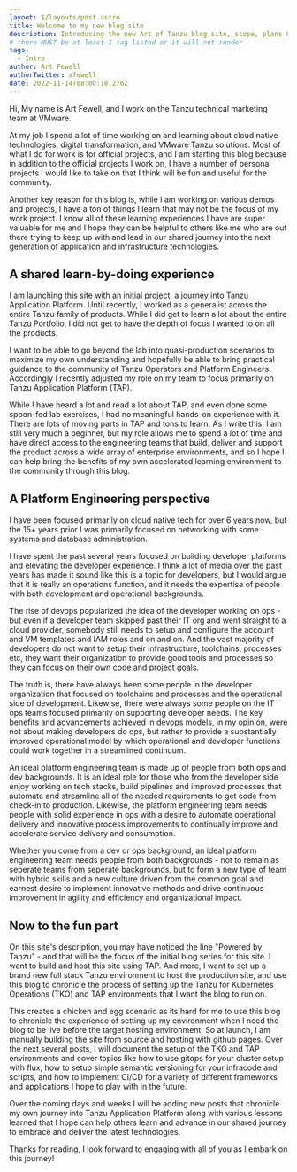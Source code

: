 ```yaml
---
layout: $/layouts/post.astro
title: Welcome to my new blog site
description: Introducing the new Art of Tanzu blog site, scope, plans & vision. 
# there MUST be at least 1 tag listed or it will not render
tags:
  - Intro
author: Art Fewell
authorTwitter: afewell
date: 2022-11-14T08:00:18.276Z
---
```


Hi, My name is Art Fewell, and I work on the Tanzu technical marketing team at VMware. 

At my job I spend a lot of time working on and learning about cloud native technologies, digital transformation, and VMware Tanzu solutions. Most of what I do for work is for official projects, and I am starting this blog because in addition to the official projects I work on, I have a number of personal projects I would like to take on that I think will be fun and useful for the community. 

Another key reason for this blog is, while I am working on various demos and projects, I have a ton of things I learn that may not be the focus of my work project. I know all of these learning experiences I have are super valuable for me and I hope they can be helpful to others like me who are out there trying to keep up with and lead in our shared journey into the next generation of application and infrastructure technologies. 

## A shared learn-by-doing experience

I am launching this site with an initial project, a journey into Tanzu Application Platform. Until recently, I worked as a generalist across the entire Tanzu family of products. While I did get to learn a lot about the entire Tanzu Portfolio, I did not get to have the depth of focus I wanted to on all the products. 

I want to be able to go beyond the lab into quasi-production scenarios to maximize my own understanding and hopefully be able to bring practical guidance to the community of Tanzu Operators and Platform Engineers. Accordingly I recently adjusted my role on my team to focus primarily on Tanzu Application Platform (TAP). 

While I have heard a lot and read a lot about TAP, and even done some spoon-fed lab exercises, I had no meaningful hands-on experience with it. There are lots of moving parts in TAP and tons to learn. As I write this, I am still very much a beginner, but my role allows me to spend a lot of time and have direct access to the engineering teams that build, deliver and support the product across a wide array of enterprise environments, and so I hope I can help bring the benefits of my own accelerated learning environment to the community through this blog. 

## A Platform Engineering perspective

I have been focused primarily on cloud native tech for over 6 years now, but the 15+ years prior I was primarily focused on networking with some systems and database administration. 

I have spent the past several years focused on building developer platforms and elevating the developer experience. I think a lot of media over the past years has made it sound like this is a topic for developers, but I would argue that it is really an operations function, and it needs the expertise of people with both development and operational backgrounds. 

The rise of devops popularized the idea of the developer working on ops - but even if a developer team skipped past their IT org and went straight to a cloud provider, somebody still needs to setup and configure the account and VM templates and IAM roles and on and on. And the vast majority of developers do not want to setup their infrastructure, toolchains, processes etc, they want their organization to provide good tools and processes so they can focus on their own code and project goals. 

The truth is, there have always been some people in the developer organization that focused on toolchains and processes and the operational side of development. Likewise, there were always some people on the IT ops teams focused primarily on supporting developer needs. The key benefits and advancements achieved in devops models, in my opinion, were not about making developers do ops, but rather to provide a substantially improved operational model by which operational and developer functions could work together in a streamlined continuum.

An ideal platform engineering team is made up of people from both ops and dev backgrounds. It is an ideal role for those who from the developer side enjoy working on tech stacks, build pipelines and improved processes that automate and streamline all of the needed requirements to get code from check-in to production. Likewise, the platform engineering team needs people with solid experience in ops with a desire to automate operational delivery and innovative process improvements to continually improve and accelerate service delivery and consumption.

Whether you come from a dev or ops background, an ideal platform engineering team needs people from both backgrounds - not to remain as seperate teams from seperate backgrounds, but to form a new type of team with hybrid skills and a new culture driven from the common goal and earnest desire to implement innovative methods and drive continuous improvement in agility and efficiency and organizational impact.  

## Now to the fun part

On this site's description, you may have noticed the line "Powered by Tanzu" - and that will be the focus of the initial blog series for this site. I want to build and host this site using TAP. And more, I want to set up a brand new full stack Tanzu environment to host the production site, and use this blog to chronicle the process of setting up the Tanzu for Kubernetes Operations (TKO) and TAP environments that I want the blog to run on. 

This creates a chicken and egg scenario as its hard for me to use this blog to chronicle the experience of setting up my environment when I need the blog to be live before the target hosting environment. So at launch, I am manually building the site from source and hosting with github pages. Over the next several posts, I will document the setup of the TKO and TAP environments and cover topics like how to use gitops for your cluster setup with flux, how to setup simple semantic versioning for your infracode and scripts, and how to implement CI/CD for a variety of different frameworks and applications I hope to play with in the future. 

Over the coming days and weeks I will be adding new posts that chronicle my own journey into Tanzu Application Platform along with various lessons learned that I hope can help others learn and advance in our shared journey to embrace and deliver the latest technologies.

Thanks for reading, I look forward to engaging with all of you as I embark on this journey!

